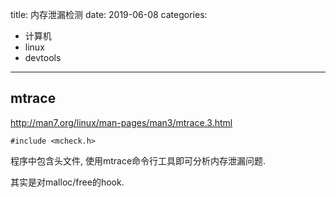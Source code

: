 title: 内存泄漏检测
date: 2019-06-08
categories:
- 计算机
- linux
- devtools




---



## mtrace

<http://man7.org/linux/man-pages/man3/mtrace.3.html>

```
#include <mcheck.h>
```

程序中包含头文件, 使用mtrace命令行工具即可分析内存泄漏问题.

其实是对malloc/free的hook.
